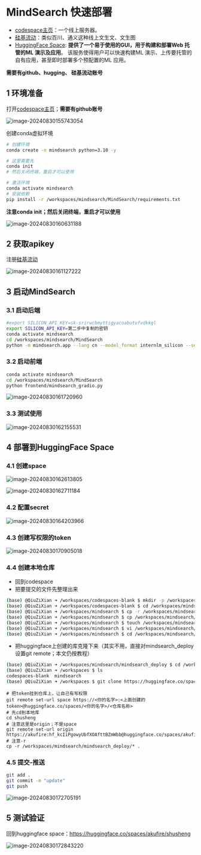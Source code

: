 # MindSearch 快速部署

- [codespace主页](https://github.com/codespaces)：一个线上服务器。
- [硅基流动](https://cloud.siliconflow.cn/)：类似百川、通义这种线上文生文、文生图
- [HuggingFace Space](https://huggingface.co/spaces): **提供了一个易于使用的GUI，用于构建和部署Web 托管的ML 演示及应用**。 该服务使得用户可以快速构建ML 演示、上传要托管的自有应用，甚至即时部署多个预配置的ML 应用。

**需要有github、hugging、 硅基流动账号**

## 1 环境准备

打开[codespace主页](https://github.com/codespaces)；**需要有github账号**

![image-20240830155743054](MindSearch%20%E5%BF%AB%E9%80%9F%E9%83%A8%E7%BD%B2.assets/image-20240830155743054.png)

创建conda虚拟环境

```bash
# 创建环境
conda create -n mindsearch python=3.10 -y

# 这里需要先
conda init
# 然后关闭终端，重启才可以使用

# 激活环境
conda activate mindsearch
# 安装依赖
pip install -r /workspaces/mindsearch/MindSearch/requirements.txt
```

**注意conda init；然后关闭终端，重启才可以使用**

![image-20240830160631188](MindSearch%20%E5%BF%AB%E9%80%9F%E9%83%A8%E7%BD%B2.assets/image-20240830160631188.png)

## 2 获取apikey

注册[硅基流动](https://cloud.siliconflow.cn/)

![image-20240830161127222](MindSearch%20%E5%BF%AB%E9%80%9F%E9%83%A8%E7%BD%B2.assets/image-20240830161127222.png)

## 3 启动MindSearch

### 3.1 启动后端

```bash
#export SILICON_API_KEY=sk-srirwcbmyttigyacoabutufvdkkgl
export SILICON_API_KEY=第二步中复制的密钥
conda activate mindsearch
cd /workspaces/mindsearch/MindSearch
python -m mindsearch.app --lang cn --model_format internlm_silicon --search_engine DuckDuckGoSearch
```

### 3.2 启动前端

```bash
conda activate mindsearch
cd /workspaces/mindsearch/MindSearch
python frontend/mindsearch_gradio.py
```

![image-20240830161720960](MindSearch%20%E5%BF%AB%E9%80%9F%E9%83%A8%E7%BD%B2.assets/image-20240830161720960.png)

### 3.3 测试使用

![image-20240830162155531](MindSearch%20%E5%BF%AB%E9%80%9F%E9%83%A8%E7%BD%B2.assets/image-20240830162155531.png)

## 4 部署到HuggingFace Space

### 4.1 创建space

![image-20240830162613805](MindSearch%20%E5%BF%AB%E9%80%9F%E9%83%A8%E7%BD%B2.assets/image-20240830162613805.png)

![image-20240830162711184](MindSearch%20%E5%BF%AB%E9%80%9F%E9%83%A8%E7%BD%B2.assets/image-20240830162711184.png)

### 4.2 配置secret

![image-20240830164203966](MindSearch%20%E5%BF%AB%E9%80%9F%E9%83%A8%E7%BD%B2.assets/image-20240830164203966.png)

### 4.3 创建写权限的token

![image-20240830170905018](MindSearch%20%E5%BF%AB%E9%80%9F%E9%83%A8%E7%BD%B2.assets/image-20240830170905018.png)

### 4.4 创建本地仓库

- 回到codespace
- 把要提交的文件先整理出来

```bash
(base) @QiuZiXian ➜ /workspaces/codespaces-blank $ mkdir -p /workspaces/mindsearch/mindsearch_deploy
(base) @QiuZiXian ➜ /workspaces/codespaces-blank $ cd /workspaces/mindsearch
(base) @QiuZiXian ➜ /workspaces/mindsearch $ cp -r /workspaces/mindsearch/MindSearch/mindsearch /workspaces/mindsearch/mindsearch_deploy
(base) @QiuZiXian ➜ /workspaces/mindsearch $ cp /workspaces/mindsearch/MindSearch/requirements.txt /workspaces/mindsearch/mindsearch_deploy
(base) @QiuZiXian ➜ /workspaces/mindsearch $ touch /workspaces/mindsearch/mindsearch_deploy/app.py
(base) @QiuZiXian ➜ /workspaces/mindsearch $ vi /workspaces/mindsearch/mindsearch_deploy/app.py
(base) @QiuZiXian ➜ /workspaces/mindsearch $ cd /workspaces/mindsearch/mindsearch_deploy
```

- 把huggingface上创建的库克隆下来（其实不用，直接对mindsearch_deploy设置git remote；本文仍按教程）

```bash
(base) @QiuZiXian ➜ /workspaces/mindsearch/mindsearch_deploy $ cd /workspaces/
(base) @QiuZiXian ➜ /workspaces $ ls
codespaces-blank  mindsearch
(base) @QiuZiXian ➜ /workspaces $ git clone https://huggingface.co/spaces/akufire/shusheng
```

```
# 把token挂到仓库上，让自己有写权限
git remote set-url space https://<你的名字>:<上面创建的token>@huggingface.co/spaces/<你的名字>/<仓库名称>
# 先cd到本地库
cd shusheng
# 注意这里是origin；不是space
git remote set-url origin https://akufire:hf_kcIiPgowyUbfXOAfttBZmWbb@huggingface.co/spaces/akufire/shusheng
# 注意-r
cp -r /workspaces/mindsearch/mindsearch_deploy/* .
```

### 4.5 提交-推送

```bash
git add .
git commit -m "update"
git push
```

![image-20240830172705191](MindSearch%20%E5%BF%AB%E9%80%9F%E9%83%A8%E7%BD%B2.assets/image-20240830172705191.png)

## 5 测试验证

回到huggingface space：https://huggingface.co/spaces/akufire/shusheng

![image-20240830172843220](MindSearch%20%E5%BF%AB%E9%80%9F%E9%83%A8%E7%BD%B2.assets/image-20240830172843220.png)